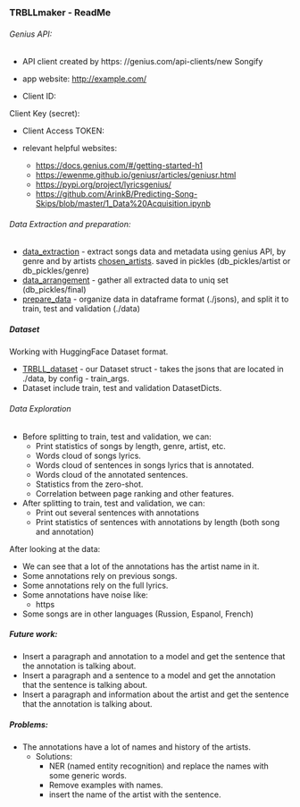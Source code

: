 ### TRBLLmaker - ReadMe

######  Genius API:
- API client created by https:
//genius.com/api-clients/new
Songify

- app website:
http://example.com/
- Client ID:

Client Key (secret):

- Client Access TOKEN:


- relevant helpful websites:
    - https://docs.genius.com/#/getting-started-h1
    - https://ewenme.github.io/geniusr/articles/geniusr.html
    - https://pypi.org/project/lyricsgenius/
    - https://github.com/ArinkB/Predicting-Song-Skips/blob/master/1_Data%20Acquisition.ipynb
    
######  Data Extraction and preparation:
- [data_extraction](data_extraction.py) - extract songs data and metadata using genius API, 
  by genre and by artists [chosen_artists](chosen_artists.py). saved in pickles (db_pickles/artist or db_pickles/genre)
- [data_arrangement](data_arrangement.py) - gather all extracted data to uniq set (db_pickles/final)
- [prepare_data](prepare_data.py) - organize data in dataframe format (./jsons), 
  and split it to train, test and validation (./data)

##### Dataset
Working with HuggingFace Dataset format.
- [TRBLL_dataset](TRBLL_dataset.py) - our Dataset struct - takes the jsons that are located in ./data, by config - train_args.
- Dataset include train, test and validation DatasetDicts.
  
###### Data Exploration
- Before splitting to train, test and validation, we can:
    - Print statistics of songs by length, genre, artist, etc.
    - Words cloud of songs lyrics.
    - Words cloud of sentences in songs lyrics that is annotated.
    - Words cloud of the annotated sentences.
    - Statistics from the zero-shot.
    - Correlation between page ranking and other features.
- After splitting to train, test and validation, we can:
    - Print out several sentences with annotations
    - Print statistics of sentences with annotations by length (both song and annotation)

After looking at the data:
- We can see that a lot of the annotations has the artist name in it.
- Some annotations rely on previous songs.
- Some annotations rely on the full lyrics.
- Some annotations have noise like:
  - https
- Some songs are in other languages (Russion, Espanol, French)

##### Future work:
  - Insert a paragraph and annotation to a model and get the sentence that the annotation is talking about.
  - Insert a paragraph and a sentence to a model and get the annotation that the sentence is talking about.
  - Insert a paragraph and information about the artist and get the sentence that the annotation is talking about.

##### Problems:
  - The annotations have a lot of names and history of the artists.
    - Solutions:
       - NER (named entity recognition) and replace the names with some generic words.
       - Remove examples with names.
       - insert the name of the artist with the sentence.
